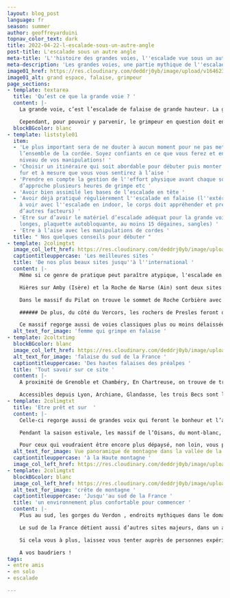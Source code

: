 ```yaml
---
layout: blog_post
language: fr
season: summer
author: geoffreyarduini
topnav_color_text: dark
title: 2022-04-22-l-escalade-sous-un-autre-angle
post-title: L'escalade sous un autre angle
meta-title: 'L''histoire des grandes voies, l''escalade vue sous un autre angle '
meta-description: 'Les grandes voies, une partie mythique de l''escalade en outdoor '
image01_href: https://res.cloudinary.com/deddrj0yb/image/upload/v1646233977/website/summer/sylvain-mauroux-m6wbWMF6p9s-unsplash_svvrcf.jpg
image01_alt: grand espace, falaise, grimpeur
page_sections:
- template: textarea
  title: 'Qu’est ce que la grande voie ? '
  content: |-
    La grande voie, c’est l’escalade de falaise de grande hauteur. La grande voie sollicite avant tout l’endurance physique mais demande également un grand mental; Contrairement à l’escalade classique elle participe au phénomène de repousser ses limites. C’est grimper plus de 100m en oubliant totalement ce qui peut se trouver autour pendant quelques heures.

    Cependant, pour pouvoir y parvenir, le grimpeur en question doit enchaîner plusieurs longueurs. Grimper en grande voie d’une traite est impossible. Premièrement dû au longueur de corde qui ne sont pas assez conséquente mais aussi du aux pauses que le grimpeur doit prendre pour récupérer, se concentrer etc.
  blockBGcolor: blanc
- template: liststyle01
  item:
  - 'Le plus important sera de ne douter à aucun moment pour ne pas mettre en danger
    l’ensemble de la cordée. Soyez confiants en ce que vous ferez et entreprenez au
    niveau de vos manipulations! '
  - 'Choisir un itinéraire qui soit abordable pour débuter puis monter crescendo au
    fur et à mesure que vous vous sentirez à l’aise '
  - 'Prendre en compte la gestion de l''effort physique avant chaque sortie : marche
    d’approche plusieurs heures de grimpe etc '
  - 'Avoir bien assimilé les bases de l’escalade en tête '
  - 'Avoir déjà pratiqué régulièrement l''escalade en falaise (l''extérieur n’a rien
    à voir avec l''escalade en indoor, le corps doit appréhender et prendre en compte
    d’autres facteurs) '
  - 'Etre sur d’avoir le matériel d’escalade adéquat pour la grande voie (en particulier
    longes, plaquette autobloquante, au moins 15 dégaines, sangles) '
  - 'Etre à l’aise avec les manipulations de cordes '
  title: " Nos quelques conseils pour débuter "
- template: 2colimgtxt
  image_col_left_href: https://res.cloudinary.com/deddrj0yb/image/upload/v1650632391/website/escalade/Escalade_grimpeur_femme.jpg
  captiontitleuppercase: 'Les meilleures sites '
  title: 'De nos plus beaux sites jusqu''à l''international '
  content: |-
    Même si ce genre de pratique peut paraître atypique, l'escalade en grande voie à quand même ses “spot” de prédilection comme on dit dans le milieu. En voici quelques uns pour les plus curieux.

    Hières sur Amby (Isère) et la Roche de Narse (Ain) sont deux sites particulièrement conseillés pour l’initiation de l’escalade en grande voie avec peu de longueur pour commencer.

    Dans le massif du Pilat on trouve le sommet de Roche Corbière avec des dizaines de grandes voix sur du gneiss (type de roche particulier).

    ###### De plus, du côté du Vercors, les rochers de Presles feront des heureux.

    Ce massif regorge aussi de voies classiques plus ou moins délaissées. Les topos du Mont-Aiguille, des Deux Sœurs (Agathe et Sophie) et du Gerbier sont à étudier avec minutie pour dénicher quelques perles rares.
  alt_text_for_image: 'femme qui grimpe en falaise '
- template: 2coltxtimg
  blockBGcolor: blanc
  image_col_left_href: https://res.cloudinary.com/deddrj0yb/image/upload/v1650632501/website/escalade/Escalade_falaise.jpg
  alt_text_for_image: 'falaise du sud de la France '
  captiontitleuppercase: 'Des hautes falaises des préalpes '
  title: 'Tout savoir sur ce site '
  content: |-
    A proximité de Grenoble et Chambéry, En Chartreuse, on trouve de très belles voies calcaires dont la dent de Crolles, Chamechaude.. endroits mythiques de ce massif.

    Accessibles depuis Lyon, Archiane, Glandasse, les trois Becs sont les principales falaises du Diois avec de grandes voies spectaculaires. Elles sont nombreuses et de qualité. Pour aller plus loin, le topo “Escalades dans le Diois” vous propose les voies incontournables du Diois avec de nombreux conseils et explications à votre disposition.
- template: 2colimgtxt
  title: 'Etre prêt et sur  '
  content: |-
    Celle-ci regorge aussi de grandes voix qui feront le bonheur et l’admiration des plus expérimentés. Ces voies sont réservées à ceux qui ont une pratique régulière de l’escalade mais qui sont aussi à l’aise avec l'enchaînement des longueur dans des conditions plus arides et la haute montagne en générale.

    Pendant la saison estivale, les massif de l’Oisans, du mont-blanc, ou encore de la Vanoise regorgent de grandes voies. Que ce soit sur des voies équipées ou sur coinceurs ( un système que l'on peut coincer dans une fissure ou une anfractuosité du rocher pour constituer un point d'ancrage), il y en a pour tous les goûts.

    Pour ceux qui voudraient être encore plus dépaysé, non loin, vous pourrez découvrir les grandes voies en Suisse (Ratikon et Gastlosen) en Italie dans les Dolomites.
  alt_text_for_image: Vue panoramique de montagne dans la vallée de la clarée
  captiontitleuppercase: 'à la Haute montagne '
  image_col_left_href: https://res.cloudinary.com/deddrj0yb/image/upload/v1650534769/website/summer/baptiste-OS671l4wILE-unsplash.jpg
- template: 2colimgtxt
  blockBGcolor: blanc
  image_col_left_href: https://res.cloudinary.com/deddrj0yb/image/upload/v1646233990/website/summer/sylvain-mauroux-BN3pSWB95jw-unsplash_mtqpau.jpg
  alt_text_for_image: 'crête de montagne '
  captiontitleuppercase: 'Jusqu''au sud de la France '
  title: 'un environnement plus confortable pour commencer '
  content: |-
    Plus au sud, les gorges du Verdon , endroits mythiques dans le domaine de l’escalade, proposent le plus grand choix de voies de France et peut-être même d’Europe. La qualité du rocher est ce qui a fait en particulier la réputation de ces falaises.

    Le sud de la France détient aussi d’autres sites majeurs, dans un autre style mais tout aussi attrayants, tels que: les calanques, la montagne Sainte-Victoire.

    Si cela vous à plus, laissez vous tenter auprès de personnes expérimentées pour commencer

    A vos baudriers !
tags:
- entre amis
- en solo
- escalade

---
```

